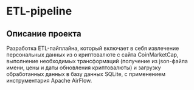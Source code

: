 # ETL-pipeline

## Описание проекта
Разработка ETL-пайплайна, который включает в себя извлечение персональных данных из о криптовалюте с сайта CoinMarketCap, выполнение необходимых трансформаций (получение из json-файла имени, цены и даты обновления криптовалюты) и загрузку обработанных данных в базу данных SQLite, с применением инструментария Apache AirFlow.
